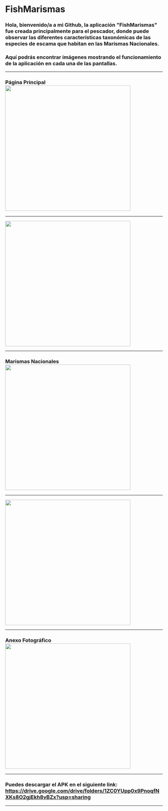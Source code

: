 # FishMarismas
### Hola, bienvenido/a a mi Github, la aplicación "FishMarismas" fue creada principalmente para el pescador, donde puede observar las diferentes características taxonómicas de las especies de escama que habitan en las Marismas Nacionales.
### Aquí podrás encontrar imágenes mostrando el funcionamiento de la aplicación en cada una de las pantallas.
---
### Página Principal <img src="public/img1.jpeg" width="400">

--- 

<img src="public/img2.jpeg" width="400">

---

### Marismas Nacionales <img src="public/img3.jpeg" width="400">

---

<img src="public/img4.jpeg" width="400">

---

### Anexo Fotográfico <img src="public/img5.jpeg" width="400">

---

### Puedes descargar el APK en el siguiente link: https://drive.google.com/drive/folders/1ZC0YUpp0x9PnoqfNXKs8O2gjEkh8vBZx?usp=sharing
---


